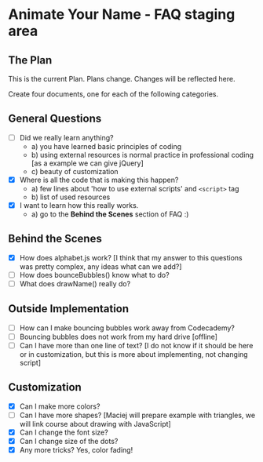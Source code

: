 Animate Your Name - FAQ staging area
===========

## The Plan
This is the current Plan. Plans change. Changes will be reflected here.

Create four documents, one for each of the following categories.


## General Questions
- [ ] Did we really learn anything?
  - a) you have learned basic principles of coding
  - b) using external resources is normal practice in professional coding
[as a example we can give jQuery]
  - c) beauty of customization
- [x] Where is all the code that is making this happen?
  - a) few lines about 'how to use external scripts' and `<script>` tag
  - b) list of used resources
- [x] I want to learn how this really works.
  - a) go to the **Behind the Scenes** section of FAQ :)

## Behind the Scenes
- [x] How does alphabet.js work? [I think that my answer to this questions was pretty complex, any ideas what can we add?]
- [ ] How does bounceBubbles() know what to do?
- [ ] What does drawName() really do?

## Outside Implementation
- [ ] How can I make bouncing bubbles work away from Codecademy?
- [ ] Bouncing bubbles does not work from my hard drive [offline]
- [ ] Can I have more than one line of text?
[I do not know if it should be here or in customization, but this is more about implementing, not changing script]

## Customization
- [x] Can I make more colors?
- [ ] Can I have more shapes? [Maciej will prepare example with triangles, we will link course about drawing with JavaScript]
- [x] Can I change the font size?
- [x] Can I change size of the dots?
- [x] Any more tricks? Yes, color fading!
